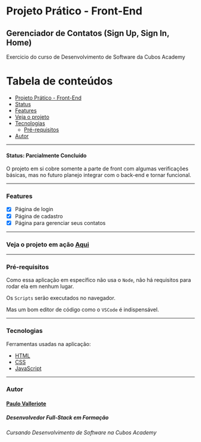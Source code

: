 # Projeto Prático - Front-End
## Gerenciador de Contatos (Sign Up, Sign In, Home)
 Exercicio do curso de Desenvolvimento de Software da Cubos Academy

 Tabela de conteúdos
 ====
 <!--ts-->
* [Projeto Prático - Front-End](#projeto-prático---front-end)
* [Status](#status-parcialmente-concluído)
* [Features](#features)
* [Veja o projeto](#veja-o-projeto-em-ação-aqui)
* [Tecnologias](#tecnologias)
  * [Pré-requisitos](#pré-requisitos)
* [Autor](#autor)
<!--te-->

---
#### Status: Parcialmente Concluído
O projeto em si cobre somente a parte de front com algumas verificações básicas, mas no futuro planejo integrar com o back-end e tornar funcional.

---
### Features
- [x] Página de login
- [x] Página de cadastro
- [x] Página para gerenciar seus contatos 
---
### Veja o projeto em ação [Aqui](https://paulo-valleriote.github.io/Pagina-De-Contatos/)
---
### Pré-requisitos

Como essa aplicação em específico não usa o `Node`, não há requisitos para rodar ela em nenhum lugar.

Os `Scripts` serão executados no navegador.

Mas um bom editor de código como o `VSCode` é indispensável.

---
### Tecnologias

Ferramentas usadas na aplicação:
- [HTML](https://developer.mozilla.org/pt-BR/docs/Web/HTML)
- [CSS](https://developer.mozilla.org/pt-BR/docs/Web/CSS)
- [JavaScript](https://developer.mozilla.org/pt-BR/docs/Web/JavaScript)
---
### Autor 

#### [Paulo Valleriote](https://www.linkedin.com/in/paulovalleriote/)
##### Desenvolvedor Full-Stack em Formação
###### Cursando Desenvolvimento de Software na Cubos Academy